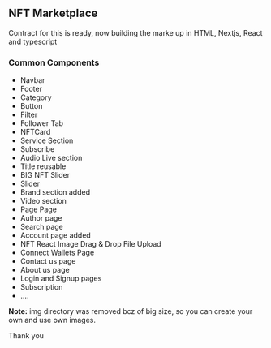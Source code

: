 ## NFT Marketplace 

Contract for this is ready, now building the marke up in HTML, Nextjs, React and typescript

### Common Components

- Navbar
- Footer
- Category
- Button
- Filter
- Follower Tab
- NFTCard
- Service Section
- Subscribe
- Audio Live section
- Title reusable 
- BIG NFT Slider
- Slider
- Brand section added
- Video section
- Page Page
- Author page
- Search page
- Account page added
- NFT React Image Drag & Drop File Upload
- Connect Wallets Page
- Contact us page
- About us page
- Login and Signup pages
- Subscription
- ....


**Note:** img directory was removed bcz of big size, so you can create your own and use own images.

Thank you
